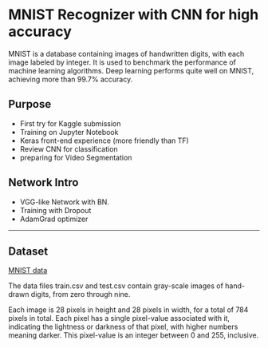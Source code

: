 # MNIST Recognizer with CNN for high accuracy

MNIST is a database containing images of handwritten digits, with each image labeled by integer. It is used to benchmark the performance of machine learning algorithms. Deep learning performs quite well on MNIST, achieving more than 99.7% accuracy.

## Purpose

- First try for Kaggle submission
- Training on Jupyter Notebook 
- Keras front-end experience (more friendly than TF)
- Review CNN for classification
- preparing for Video Segmentation

## Network Intro

- VGG-like Network with BN.
- Training with Dropout
- AdamGrad optimizer

----------------------------
## Dataset

[MNIST data](https://www.kaggle.com/c/digit-recognizer/data)

The data files train.csv and test.csv contain gray-scale images of hand-drawn digits, from zero through nine.

Each image is 28 pixels in height and 28 pixels in width, for a total of 784 pixels in total. Each pixel has a single pixel-value associated with it, indicating the lightness or darkness of that pixel, with higher numbers meaning darker. This pixel-value is an integer between 0 and 255, inclusive.

